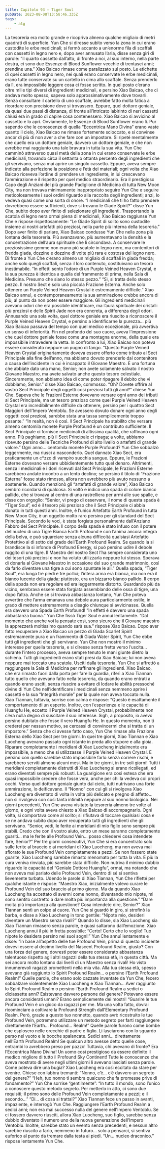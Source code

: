 ```yaml
---
title: Capitolo 93 – Tiger Soul
pubDate: 2023-08-08T13:58:46.335Z
tags:
    - atg
---
```


La tesoreria era molto grande e ricopriva almeno qualche migliaio di metri quadrati di superficie. Yun Che si diresse subito verso la zona in cui erano custodite le erbe medicinali; si fermò accanto a un’enorme fila di scaffali con cassetti in legno nero e, dopo aver annusato l’aria, disse senza giri di parole: “Il quarto cassetto dall’alto, di fronte a noi, al suo interno, nella parte destra, ci sono due Essenze di Blood Sunflower vecchie di trentasei anni; prendine una.”
Xiao Baicao rimase come paralizzato sul posto. Le etichette di quei cassetti in legno nero, nei quali erano conservate le erbe medicinali, erano tutte conservate su un cartello in cima allo scaffale. Senza prenderlo da lì, era impossibile leggere cosa ci fosse scritto. In quel posto c’erano oltre mille tipi diversi di ingredienti medicinali, e persino Xiao Baicao, che ci andava molto spesso, sapeva solo approssimativamente dove trovarli. Senza consultare il cartello di uno scaffale, avrebbe fatto molta fatica a ricordare con precisione dove si trovassero. Eppure, quel dottore geniale, da quasi due passi di distanza, di fronte all’intricato labirinto di neri cassetti chiusi era in grado di capire cosa contenessero.
Xiao Baicao si avvicinò al cassetto e lo aprì. Ovviamente, le Essenze di Blood Sunflower erano lì. Pur sapendo che le conoscenze di quella “Eccentrica Mano Divina” erano vaste quanto il cielo, Xiao Baicao ne rimase fortemente scioccato, e si convinse ancor di più di non aver a che fare con un impostore. Si ripeté mentalmente che quello era un dottore geniale, davvero un dottore geniale, e che non avrebbe mai raggiunto una tale bravura in tutta la sua vita.
Yun Che camminò attraverso quasi metà della zona in cui erano conservate le erbe medicinali, trovando circa il settanta o ottanta percento degli ingredienti che gli servivano, senza mai aprire un singolo cassetto. Eppure, aveva sempre indicato alla perfezione la posizione e l’età dei materiali; ogni volta che Xiao Baicao riceveva l’ordine di prendere un ingrediente, in lui crescevano l’ammirazione e il rispetto per quel medico straordinario. Era il prestigioso Capo degli Anziani del più grande Padiglione di Medicina di tutta New Moon City, ma non trovava minimamente inappropriato seguire Yun Che e seguire meticolosamente i suoi ordini riguardo alla raccolta degli ingredienti; anzi, lo vedeva quasi come una sorta di onore.
“I medicinali che ti ho fatto prendere dovrebbero essere sufficienti, dove si trovano le Giade Spirit?” disse Yun Che, subito dopo aver finito di selezionare gli ingredienti.
Trasportando la scatola di legno nera ormai piena di medicinali, Xiao Baicao raggiunse Yun Che e rispose rispettosamente: “Le Giade Spirit di solito sono custodite insieme ai nostri artefatti più preziosi, nella parte più interna della tesoreria.”
Dopo aver finito di parlare, Xiao Baicao condusse Yun Che nella zona più lontana della tesoreria. Più avanzavano, più aumentavano la densità e la concentrazione dell’aura spirituale che li circondava. A conservare le preziosissime gemme non erano più scatole in legno nero, ma contenitori di fredda giada, dozzine e dozzine di volte più rara e costosa del legno nero. Di fronte a Yun Che c’erano almeno un migliaio di scaffali in giada fredda; anche solo quegli scaffali, senza il loro contenuto, costituivano un tesoro inestimabile.
“In effetti sento l’odore di un Purple Veined Heaven Crystal, e la sua purezza è identica a quella del frammento di prima, nella Sala di Medicina. Presumo che siano lo stesso pezzo.”
“Sì, si tratta dello stesso pezzo. Il nostro Sect è solo una piccola Frazione Esterna. Anche solo ottenere un Purple Veined Heaven Crystal è estremamente difficile.” Xiao Baicao annuì, e contemporaneamente la sua ammirazione crebbe ancora di più, al punto da non poter essere maggiore. Gli ingredienti medicinali avevano odori che era possibile identificare, ma l’aura spirituale dei cristalli più preziosi e delle Spirit Jade non era concreta, a differenza degli odori. Annusando una sola volta, quel dottore geniale era riuscito a riconoscere il Purple Veined Heaven Crystal, e persino a identificarne la purezza… più Xiao Baicao passava del tempo con quel medico eccezionale, più avvertiva un senso di inferiorità. Fin nel profondo del suo cuore, aveva l’impressione che quel dottore geniale fosse come una montagna enorme, della quale era impossibile intravedere la vetta. In confronto a lui, Xiao Baicao non poteva essere considerato neppure un pugno di fango.
“Questo Purple Veined Heaven Crystal originariamente doveva essere offerto come tributo al Sect Principale alla fine dell’anno, ma abbiamo dovuto prenderlo dal contenitore a causa dell’incidente in cui è incappato il Giovane Maestro. È una fortuna che abbiate dato una mano, Senior; non avete solamente salvato il nostro Giovane Maestro, ma avete salvato anche questo tesoro celestiale. Sinceramente, non abbiamo idea di come poter ripagare il debito che vi dobbiamo, Senior.” disse Xiao Baicao, commosso.
“Oh? Dovete offrire al vostro Sect Principale degli oggetti così preziosi tutti gli anni?” chiese Yun Che. Sapeva che le Frazioni Esterne dovevano versare ogni anno dei tributi al Sect Principale, ma un tesoro prezioso come quel Purple Veined Heaven Crystal era incredibilmente difficile da ottenere, persino per i quattro Sect Maggiori dell'Impero Ventoblu. Se avessero dovuto donare ogni anno degli oggetti così preziosi, sarebbe stata una tassa semplicemente troppo pesante.”
“In realtà, non è così. Il Sect Principale ha stabilito che versare almeno centomila monete Purple Profound è un contributo sufficiente. Il Sect Principale ci fornisce medicinali di altissima qualità, che raffinano ogni anno. Più paghiamo, più il Sect Principale ci ripaga; a volte, abbiamo ricevuto persino delle Tecniche Profound di alto livello o artefatti di grande valore.”
Ogni anno… centomila monete Purple Profound? Yun Che sobbalzò leggermente, ma riuscì a nasconderlo. Quel dannato Xiao Sect, era praticamente un c*zzo di vampiro succhia sangue. Eppure, le Frazioni Esterne dovevano versare ubbidientemente tutto quel denaro. Altrimenti, senza i medicinali e i doni ricevuti dal Sect Principale, le Frazioni Esterne sarebbero andate incontro a un lento declino; se persino il titolo di “Frazione Esterna” fosse stato rimosso, allora non avrebbero più avuto nessuno a sostenerle.
Quando menzionò gli “artefatti di grande valore”, Xiao Baicao sembrò ricordarsi di qualcosa. Si voltò e indicò una spada di colore bianco pallido, che si trovava al centro di una rastrelliera per armi alle sue spalle, e disse con orgoglio: “Senior, vi prego di osservare, il nome di questa spada è “Tiger Soul”, ed è il tesoro più prezioso che il Sect Principale ci abbia donato in tutti questi anni. Inoltre, è l’unico Artefatto Earth Profound in tutta New Moon City, è un oggetto molto raro persino per gli standard del Sect Principale. Secondo le voci, è stata forgiata personalmente dall’Anziano Fabbro del Sect Principale. Il corpo della spada è stato infuso con il potere del nucleo di una Tigre Bianca Earth Profound e con l’anima ancora integra della belva, e può squarciare senza alcuna difficoltà qualsiasi Artefatto Protettivo al di sotto del grado dell’Earth Profound Realm. Se quando la si brandisce la si infonde di Profound Energy, si può persino udire il debole ruggito di una tigre. Il Maestro del nostro Sect l’ha sempre considerata uno dei tesori più preziosi e non ha voluto utilizzarla neppure lui stesso. Sperava di donarla al Giovane Maestro in occasione del suo grande matrimonio, così da farlo diventare una tigre a cui sono spuntate le ali.”
Quella spada, “Tiger Soul”, era lunga tre piedi e tre pollici; l’intera arma era bianca, ma non era il bianco lucente della giada; piuttosto, era un bizzarro bianco pallido. Il corpo della spada non era regolare ed era leggermente distorto. Guardando più da vicino, sembrava essere stata forgiata assemblando delle ossa di tigre, una dopo l’altra. Anche se si trovava abbastanza lontano, Yun Che poteva avvertire che l’arma emanava una debole aura particolarmente ostile, in grado di mettere estremamente a disagio chiunque si avvicinasse.
Quella era davvero una Spada Earth Profound!
“In effetti è davvero una spada abbastanza buona.” Yun Che fissò Tiger Soul e annuì lentamente.
“Dal momento che anche voi la pensate così, sono sicuro che il Giovane maestro la apprezzerà moltissimo quando sarà sua.” rispose Xiao Baicao.
Dopo aver fatto recuperare a Xiao Baicao un pezzo di Giada Scarlet Spirit estremamente pura e un frammento di Giada Water Spirit, Yun Che ebbe tutti gli ingredienti che gli servivano. Yun Che non mostrò il minimo interesse per quella tesoreria, e si diresse senza fretta verso l’uscita… durante l’intero processo, aveva sempre tenuto le mani giunte dietro la schiena. Tutti gli ingredienti erano stati presi da Xiao Baicao; lui non aveva neppure mai toccato una scatola.
Usciti dalla tesoreria, Yun Che si affrettò a raggiungere la Sala di Medicina per raffinare gli ingredienti. Xiao Baicao, che era rimasto fuori dalla porta per fare la guardia, riferì a Xiao Tiannan tutto quello che avevano fatto nella tesoreria, da quando erano entrati a quando erano usciti, senza riuscire a evitare di lodare le abilità pressoché divine di Yun Che nell’identificare i medicinali senza nemmeno aprire i cassetti e la sua “Integrità morale” per la quale non aveva toccato nulla.
Xiao Tiannan, tuttavia, sorrise con calma e rispose: “Questo è esattamente il comportamento di un esperto. Inoltre, con l’esperienza e le capacità di Huangfu He, eccetto il Purple Veined Heaven Crystal, probabilmente non c’era nulla degno di suscitare il suo interesse. Sigh, a proposito, io avevo persino dubitato che fosse il vero Huangfu He. In questo momento, non ti crederei per nessun motivo, se cercassi di convincermi che si tratta di un impostore.”
Senza che ci avesse fatto caso, Yun Che rimase alla Frazione Esterna dello Xiao Sect per tre giorni. In quei tre giorni, Xiao Tiannan e Xiao Luocheng avevano passato ogni istante in preda allo stupore e alla gioia. Riparare completamente i meridiani di Xiao Luocheng inizialmente era impossibile, a meno che si utilizzasse il Purple Veined Heaven Crystal. E persino con quello sarebbe stato impossibile farlo senza correre rischi, e sarebbero serviti almeno alcuni mesi.
Ma in tre giorni, in tre soli giorni! Tutti i meridiani completamente distrutti di Xiao Luocheng si erano ricollegati, ed erano diventati sempre più robusti. La guarigione era così estesa che era quasi impossibile credere che fosse vera, anche per chi la vedeva coi propri occhi.
Verso quel dottore geniale giunto dal cielo, tutti nutrivano una forte ammirazione, lo deificavano. Il “Nonno” con cui gli si rivolgeva Xiao Luocheng era diventato di volta in volta più delicato e pregno di affetto… non si rivolgeva con così tanta intimità neppure al suo nonno biologico.
Nei giorni precedenti, Yun Che aveva visitato la tesoreria almeno tre volte al giorno, e ogni volta aveva chiesto a Xiao Baicao di accompagnarlo. Ogni volta, si comportava come al solito; si rifiutava di toccare qualsiasi cosa e se ne andava subito dopo aver recuperato tutti gli ingredienti che gli servivano.
“Senior, vedi, le ferite ai meridiani di mio figlio sono sempre più stabili. Credo che con il vostro aiuto, entro un mese saranno completamente guariti… ma le ferite alle Profound Vein… posso chiedervi cosa intendete fare, Senior?”
Per tre giorni consecutivi, Yun Che si era concentrato solo sulle ferite al braccio e ai meridiani di Xiao Luocheng, ma non aveva mai sfiorato le sue Profound Vein completamente a pezzi. Se non fossero state guarite, Xiao Luocheng sarebbe rimasto menomato per tutta la vita. E più la cura veniva rinviata, più sarebbe stata difficile. Non nutriva il minimo dubbio riguardo le capacità del “Geniale Dottore Huangfu”, ormai, ma notando che non aveva mai parlato delle Profound Vein, dentro di sé si sentiva lievemente turbato.
Udendo le parole di Xiao Tiannan, Yun Che rifletté per qualche istante e rispose: “Maestro Xiao, inizialmente volevo curare le Profound Vein del suo braccio al primo giorno. Ma da quando Xiao Luocheng ha accettato di avermi come nonno, diventando mio nipote, mi sono sentito costretto a dare molta più importanza alla questione.”
“Dare molta più importanza alla questione? Cosa intendete dire, Senior?” Xiao Tiannan sentì un colpo al cuore.
Yun Che si guardò in giro, si strofinò la barba, e disse a Xiao Luocheng in tono gentile: “Nipote mio, desideri diventare un Maestro senza rivali?”
Quando lo disse, sia Xiao Luocheng sia Xiao Tiannan rimasero senza parole, e quasi saltarono dall’emozione. Xiao Luocheng annuì il più in fretta possibile: “Certo! Certo che lo voglio! Tuo nipote lo desidera persino nei suoi sogni!”
Yun Che annuì lentamente e disse: “In base all’aspetto delle tue Profound Vein, prima di questo incidente dovevi essere al decimo livello del Nascent Profound Realm, giusto? Con una forza del genere, dovresti poter essere considerato abbastanza talentuoso rispetto agli altri ragazzi della tua stessa età, in questa città. Ma sei ancora molto lontano dai livelli di un Maestro senza rivali! Ho visto innumerevoli ragazzi promettenti nella mia vita. Alla tua stessa età, spesso avevano già raggiunto lo Spirit Profound Realm… o persino l’Earth Profound Realm!”
Quelle parole, che erano solo cazzate inventate da Yun Che, fecero sobbalzare violentemente Xiao Luocheng e Xiao Tiannan… Aver raggiunto lo Spirit Profound Realm o persino l’Earth Profound Realm a sedici o diciassette anni? Esistevano davvero persone del genere? Potevano essere ancora considerati umani? Erano semplicemente dei mostri!
“Guarire le tue Profound Vein è un gioco da ragazzi per me. Ma una volta fatto, dovrai ricominciare a coltivare la Profound Strength dall’Elementary Profound Realm. Però, grazie a questo tuo nonnetto, quando avrò ricostruito le tue Profound Vein, potremmo utilizzare un metodo segreto per farti raggiungere direttamente l’Earth… Profound… Realm!”
Quelle parole furono come bombe che esplosero nelle orecchie di padre e figlio. Li lasciarono con lo sguardo perso nel vuoto e le bocche spalancate.
Sedici anni… direttamente nell’Earth Profound Realm! Se qualcun altro avesse detto quelle cose, entrambi lo avrebbero preso per pazzo! Tuttavia, chi avevano di fronte? Era l’Eccentrica Mano Divina! Un uomo così prestigioso da essere definito il medico migliore di tutto il Profound Sky Continent! Tutte le conoscenze che aveva mostrato di avere negli ultimi giorni li avevano lasciati senza parole. Come poteva dire una bugia?
Xiao Luocheng era così eccitato da stare per svenire. Chiese con labbra tremanti: “Nonno, c’è… c’è davvero un segreto del genere?”
“Heh, tuo nonno ti sembra qualcuno che fa promesse prive di fondamento?” Yun Che sorrise “gentilmente”: “In tutto il mondo, sono l’unico a conoscere questo metodo segreto. Per metterlo in atto, ci sono due requisiti; il primo sono delle Profound Vein completamente a pezzi; e il secondo…”
“Di… di cosa si tratta!?” Xiao Tiannan fece un passo in avanti, impaziente, e interrogò Yun Che. Raggiungere l’Earth Profound Realm a sedici anni; non era mai successo nulla del genere nell'Impero Ventoblu. Se ci fossero davvero riusciti, allora Xiao Luocheng, suo figlio, sarebbe senza dubbio diventato il numero uno della nuova generazione dell'Impero Ventoblu. Inoltre, sarebbe stato un evento senza precedenti, e nessun altro sarebbe riuscito a farlo, nemmeno in futuro… solo a pensarci, si sentiva euforico al punto da tremare dalla testa ai piedi.
“Un… nucleo draconico.” rispose lentamente Yun Che.


